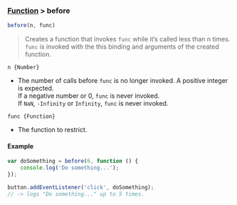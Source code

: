 ### [Function](../) > before

```js
before(n, func)
```
> Creates a function that invokes `func` while it’s called less than n times.
> `func` is invoked with the this binding and arguments of the created function.

`n {Number}`

- The number of calls before `func` is no longer invoked. A positive integer is expected.<br>
If a negative number or 0, `func` is never invoked.<br>
If `NaN`, `-Infinity` or `Infinity`, `func` is never invoked.

`func {Function}`

- The function to restrict.

#### Example
```js
var doSomething = before(6, function () {
    console.log('Do something...');
});

button.addEventListener('click', doSomething);
// -> logs "Do something..." up to 5 times.
```
